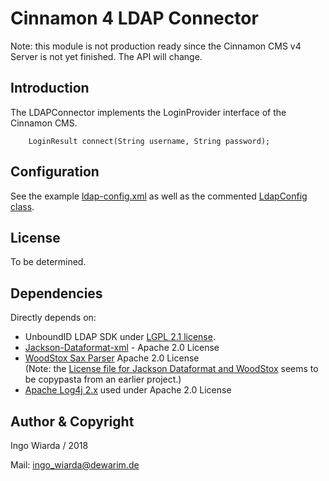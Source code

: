 # Cinnamon 4 LDAP Connector

Note: this module is not production ready since the Cinnamon CMS v4 Server is not yet finished.
The API will change.

## Introduction

The LDAPConnector implements the LoginProvider interface of the Cinnamon CMS.

        LoginResult connect(String username, String password);

## Configuration

See the example [ldap-config.xml](ldap-config.xml) 
as well as the commented [LdapConfig class](src/main/java/com/dewarim/cinnamon/ldap/LdapConfig.java).

## License
 
To be determined.

## Dependencies

Directly depends on:

* UnboundID LDAP SDK under [LGPL 2.1 license](doc/unboundID-ldap-sdk-from-ldap.com-LICENSE-LGPLv2.1.txt).
* [Jackson-Dataformat-xml](https://github.com/FasterXML/jackson-dataformat-xml) - Apache 2.0 License
* [WoodStox Sax Parser](https://github.com/FasterXML/woodstox) Apache 2.0 License  
  (Note: the [License file for Jackson Dataformat and WoodStox](doc/jackson-and-woodstox-apache-license-file.txt) seems to be copypasta from an earlier project.)
* [Apache Log4j 2.x](https://logging.apache.org/log4j/2.x/) used under Apache 2.0 License 

## Author & Copyright

Ingo Wiarda / 2018

Mail: ingo_wiarda@dewarim.de